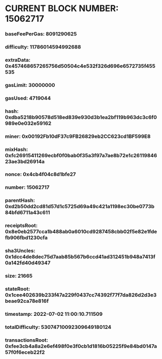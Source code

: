 # CURRENT BLOCK NUMBER: 15062717

### baseFeePerGas: 8091290625
### difficulty: 11786014594992688
### extraData: 0x457468657265756d50504c4e532f326d696e6572735f455535
### gasLimit: 30000000
### gasUsed: 4719044
### hash: 0xdba5218b90578d518ed839e930d3b1ea2bf119b963dc3c6f0989e0e032e59162
### miner: 0x00192Fb10dF37c9FB26829eb2CC623cd1BF599E8
### mixHash: 0xfc26915411269ecbf0f0bab0f35a3f97a7ae8b72e1c2611984623ae3bd26914a
### nonce: 0x4cb4f04c8d1bfe27
### number: 15062717
### parentHash: 0xd2b50dd2cd81d57d1c5725d69a49c421a1198ec30be0773b84bfd6711a43c611
### receiptsRoot: 0x8e0eb2577cca1b488ab0a6010cd9287458cbb02f5e82e1fdefb906fbd1230cfa
### sha3Uncles: 0x1dcc4de8dec75d7aab85b567b6ccd41ad312451b948a7413f0a142fd40d49347
### size: 21665
### stateRoot: 0x1cee402639b233f47a229f0437cc74392f77f7da826d2d3e3beae92ca78e816f
### timestamp: 2022-07-02 11:00:10.711509
### totalDifficulty: 53074710092309649180124
### transactionsRoot: 0xfee3cb4a8a2e6ef498f0e3f0cb1d1816b05225f9e84bd0147a57f0f6eceb22f2

